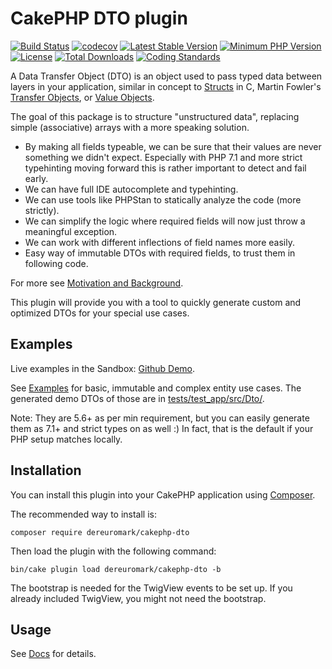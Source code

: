 # CakePHP DTO plugin

[![Build Status](https://travis-ci.org/dereuromark/cakephp-dto.svg?branch=master)](https://travis-ci.org/dereuromark/cakephp-dto)
[![codecov](https://img.shields.io/codecov/c/github/dereuromark/cakephp-dto/master.svg)](https://codecov.io/gh/dereuromark/cakephp-dto)
[![Latest Stable Version](https://poser.pugx.org/dereuromark/cakephp-dto/v/stable.svg)](https://packagist.org/packages/dereuromark/cakephp-dto)
[![Minimum PHP Version](http://img.shields.io/badge/php-%3E%3D%205.6-8892BF.svg)](https://php.net/)
[![License](https://poser.pugx.org/dereuromark/cakephp-dto/license.svg)](https://packagist.org/packages/dereuromark/cakephp-dto)
[![Total Downloads](https://poser.pugx.org/dereuromark/cakephp-dto/d/total.svg)](https://packagist.org/packages/dereuromark/cakephp-dto)
[![Coding Standards](https://img.shields.io/badge/cs-PSR--2--R-yellow.svg)](https://github.com/php-fig-rectified/fig-rectified-standards)

A Data Transfer Object (DTO) is an object used to pass typed data between layers in your application, similar in 
concept to [Structs](https://en.wikipedia.org/wiki/Struct_(C_programming_language)) in C, Martin Fowler's [Transfer
 Objects](http://martinfowler.com/eaaCatalog/dataTransferObject.html), or [Value Objects](https://en.wikipedia.org/wiki/Value_object).

The goal of this package is to structure "unstructured data", replacing simple (associative) arrays with a more speaking solution.

- By making all fields typeable, we can be sure that their values are never something we didn't expect. 
Especially with PHP 7.1 and more strict typehinting moving forward this is rather important to detect and fail early.
- We can have full IDE autocomplete and typehinting.
- We can use tools like PHPStan to statically analyze the code (more strictly).
- We can simplify the logic where required fields will now just throw a meaningful exception.
- We can work with different inflections of field names more easily.
- Easy way of immutable DTOs with required fields, to trust them in following code.

For more see [Motivation and Background](/docs/Motivation.md).

This plugin will provide you with a tool to quickly generate custom and optimized DTOs for your special use cases.

## Examples

Live examples in the Sandbox: [Github Demo](https://sandbox.dereuromark.de/sandbox/dto-examples/github).

See [Examples](docs/Examples.md) for basic, immutable and complex entity use cases.
The generated demo DTOs of those are in [tests/test_app/src/Dto/](tests/test_app/src/Dto/). 

Note: They are 5.6+ as per min requirement, but you can easily generate them as 7.1+ and strict types on as well :)
In fact, that is the default if your PHP setup matches locally.

## Installation

You can install this plugin into your CakePHP application using [Composer](https://getcomposer.org/).

The recommended way to install is:

```
composer require dereuromark/cakephp-dto
```

Then load the plugin with the following command:
```
bin/cake plugin load dereuromark/cakephp-dto -b
```
The bootstrap is needed for the TwigView events to be set up. If you already included TwigView, you might not need the bootstrap.


## Usage

See [Docs](/docs) for details.
